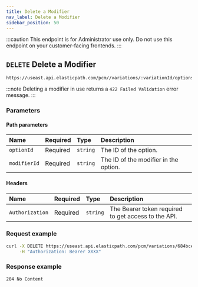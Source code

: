 ```yaml
---
title: Delete a Modifier
nav_label: Delete a Modifier
sidebar_position: 50
---
```


:::caution
This endpoint is for Administrator use only. Do not use this endpoint on your customer-facing frontends.
:::

## `DELETE` Delete a Modifier

```http
https://useast.api.elasticpath.com/pcm//variations/:variationId/options/:optionId/modifiers/:modifierId
```

:::note
Deleting a modifier in use returns a `422 Failed Validation` error message.
:::

### Parameters

#### Path parameters

| Name         | Required | Type     | Description                           |
|:-------------|:---------|:---------|:--------------------------------------|
| `optionId`   | Required | `string` | The ID of the option.                 |
| `modifierId` | Required | `string` | The ID of the modifier in the option. |

#### Headers

| Name            | Required | Type     | Description                          |
|:----------------|:---------|:---------|:-------------------------------------|
| `Authorization` | Required | `string` | The Bearer token required to get access to the API. |

### Request example

```bash
curl -X DELETE https://useast.api.elasticpath.com/pcm/variations/684bceee-0ee3-4f43-ac32-50bb44c1eee5/options/39148bc3-3028-4196-9350-1b4ac927c9d6/modifiers/0e681196-f238-46b3-934d-1782a3e2a5e8  \
     -H "Authorization: Bearer XXXX"
```

### Response example

`204 No Content`
